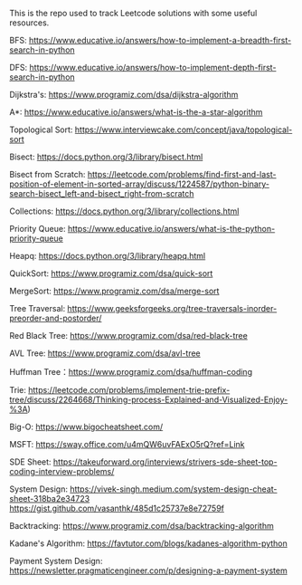 This is the repo used to track Leetcode solutions with some useful resources.

BFS: https://www.educative.io/answers/how-to-implement-a-breadth-first-search-in-python

DFS: https://www.educative.io/answers/how-to-implement-depth-first-search-in-python

Dijkstra's: https://www.programiz.com/dsa/dijkstra-algorithm

A*: https://www.educative.io/answers/what-is-the-a-star-algorithm

Topological Sort: https://www.interviewcake.com/concept/java/topological-sort

Bisect: https://docs.python.org/3/library/bisect.html

Bisect from Scratch: https://leetcode.com/problems/find-first-and-last-position-of-element-in-sorted-array/discuss/1224587/python-binary-search-bisect_left-and-bisect_right-from-scratch 

Collections: https://docs.python.org/3/library/collections.html

Priority Queue: https://www.educative.io/answers/what-is-the-python-priority-queue

Heapq: https://docs.python.org/3/library/heapq.html

QuickSort: https://www.programiz.com/dsa/quick-sort

MergeSort: https://www.programiz.com/dsa/merge-sort

Tree Traversal: https://www.geeksforgeeks.org/tree-traversals-inorder-preorder-and-postorder/

Red Black Tree: https://www.programiz.com/dsa/red-black-tree

AVL Tree: https://www.programiz.com/dsa/avl-tree

Huffman Tree：https://www.programiz.com/dsa/huffman-coding

Trie: https://leetcode.com/problems/implement-trie-prefix-tree/discuss/2264668/Thinking-process-Explained-and-Visualized-Enjoy-%3A)

Big-O: https://www.bigocheatsheet.com/

MSFT: https://sway.office.com/u4mQW6uvFAExO5rQ?ref=Link

SDE Sheet: https://takeuforward.org/interviews/strivers-sde-sheet-top-coding-interview-problems/

System Design: 
https://vivek-singh.medium.com/system-design-cheat-sheet-318ba2e34723
https://gist.github.com/vasanthk/485d1c25737e8e72759f

Backtracking: https://www.programiz.com/dsa/backtracking-algorithm

Kadane's Algorithm: https://favtutor.com/blogs/kadanes-algorithm-python

Payment System Design: https://newsletter.pragmaticengineer.com/p/designing-a-payment-system
